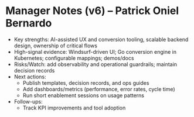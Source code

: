 # Manager Notes (v6) – Patrick Oniel Bernardo

- Key strengths: AI-assisted UX and conversion tooling, scalable backend design, ownership of critical flows
- High-signal evidence: Windsurf-driven UI; Go conversion engine in Kubernetes; configurable mappings; demos/docs
- Risks/Watch: add observability and operational guardrails; maintain decision records
- Next actions:
  - Publish templates, decision records, and ops guides
  - Add dashboards/metrics (performance, error rates, cycle time)
  - Run short enablement sessions on usage patterns
- Follow-ups:
  - Track KPI improvements and tool adoption
